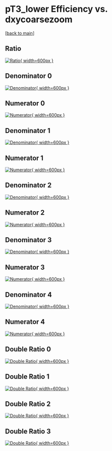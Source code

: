 # pT3_lower Efficiency vs. dxycoarsezoom

[[back to main](./)]



## Ratio

[![Ratio](../mtv/var/pT3_lower_vtr_321_1_eff_dxycoarsezoom.png){ width=600px }](../mtv/var/pT3_lower_vtr_321_1_eff_dxycoarsezoom.pdf)

## Denominator 0

[![Denominator](../mtv/den/pT3_lower_vtr_321_1_eff_dxycoarsezoom_den0.png){ width=600px }](../mtv/den/pT3_lower_vtr_321_1_eff_dxycoarsezoom_den0.pdf)

## Numerator 0

[![Numerator](../mtv/num/pT3_lower_vtr_321_1_eff_dxycoarsezoom_num0.png){ width=600px }](../mtv/num/pT3_lower_vtr_321_1_eff_dxycoarsezoom_num0.pdf)

## Denominator 1

[![Denominator](../mtv/den/pT3_lower_vtr_321_1_eff_dxycoarsezoom_den1.png){ width=600px }](../mtv/den/pT3_lower_vtr_321_1_eff_dxycoarsezoom_den1.pdf)

## Numerator 1

[![Numerator](../mtv/num/pT3_lower_vtr_321_1_eff_dxycoarsezoom_num1.png){ width=600px }](../mtv/num/pT3_lower_vtr_321_1_eff_dxycoarsezoom_num1.pdf)

## Denominator 2

[![Denominator](../mtv/den/pT3_lower_vtr_321_1_eff_dxycoarsezoom_den2.png){ width=600px }](../mtv/den/pT3_lower_vtr_321_1_eff_dxycoarsezoom_den2.pdf)

## Numerator 2

[![Numerator](../mtv/num/pT3_lower_vtr_321_1_eff_dxycoarsezoom_num2.png){ width=600px }](../mtv/num/pT3_lower_vtr_321_1_eff_dxycoarsezoom_num2.pdf)

## Denominator 3

[![Denominator](../mtv/den/pT3_lower_vtr_321_1_eff_dxycoarsezoom_den3.png){ width=600px }](../mtv/den/pT3_lower_vtr_321_1_eff_dxycoarsezoom_den3.pdf)

## Numerator 3

[![Numerator](../mtv/num/pT3_lower_vtr_321_1_eff_dxycoarsezoom_num3.png){ width=600px }](../mtv/num/pT3_lower_vtr_321_1_eff_dxycoarsezoom_num3.pdf)

## Denominator 4

[![Denominator](../mtv/den/pT3_lower_vtr_321_1_eff_dxycoarsezoom_den4.png){ width=600px }](../mtv/den/pT3_lower_vtr_321_1_eff_dxycoarsezoom_den4.pdf)

## Numerator 4

[![Numerator](../mtv/num/pT3_lower_vtr_321_1_eff_dxycoarsezoom_num4.png){ width=600px }](../mtv/num/pT3_lower_vtr_321_1_eff_dxycoarsezoom_num4.pdf)

## Double Ratio 0

[![Double Ratio](../mtv/ratio/pT3_lower_vtr_321_1_eff_dxycoarsezoom_ratio0.png){ width=600px }](../mtv/ratio/pT3_lower_vtr_321_1_eff_dxycoarsezoom_ratio0.pdf)

## Double Ratio 1

[![Double Ratio](../mtv/ratio/pT3_lower_vtr_321_1_eff_dxycoarsezoom_ratio1.png){ width=600px }](../mtv/ratio/pT3_lower_vtr_321_1_eff_dxycoarsezoom_ratio1.pdf)

## Double Ratio 2

[![Double Ratio](../mtv/ratio/pT3_lower_vtr_321_1_eff_dxycoarsezoom_ratio2.png){ width=600px }](../mtv/ratio/pT3_lower_vtr_321_1_eff_dxycoarsezoom_ratio2.pdf)

## Double Ratio 3

[![Double Ratio](../mtv/ratio/pT3_lower_vtr_321_1_eff_dxycoarsezoom_ratio3.png){ width=600px }](../mtv/ratio/pT3_lower_vtr_321_1_eff_dxycoarsezoom_ratio3.pdf)

